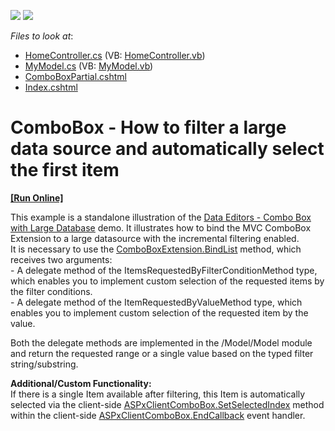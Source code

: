 <!-- default badges list -->
[![](https://img.shields.io/badge/Open_in_DevExpress_Support_Center-FF7200?style=flat-square&logo=DevExpress&logoColor=white)](https://supportcenter.devexpress.com/ticket/details/E4383)
[![](https://img.shields.io/badge/📖_How_to_use_DevExpress_Examples-e9f6fc?style=flat-square)](https://docs.devexpress.com/GeneralInformation/403183)
<!-- default badges end -->
<!-- default file list -->
*Files to look at*:

* [HomeController.cs](./CS/ComboBoxLargeDataBase/Controllers/HomeController.cs) (VB: [HomeController.vb](./VB/ComboBoxLargeDataBase/Controllers/HomeController.vb))
* [MyModel.cs](./CS/ComboBoxLargeDataBase/Model/MyModel.cs) (VB: [MyModel.vb](./VB/ComboBoxLargeDataBase/Model/MyModel.vb))
* [ComboBoxPartial.cshtml](./CS/ComboBoxLargeDataBase/Views/Home/ComboBoxPartial.cshtml)
* [Index.cshtml](./CS/ComboBoxLargeDataBase/Views/Home/Index.cshtml)
<!-- default file list end -->
# ComboBox - How to filter a large data source and automatically select the first item
<!-- run online -->
**[[Run Online]](https://codecentral.devexpress.com/e4383/)**
<!-- run online end -->


<p>This example is a standalone illustration of the <a href="http://demos.devexpress.com/MVC/Editors/LargeDataComboBox"><u>Data Editors - Combo Box with Large Database</u></a> demo. It illustrates how to bind the MVC ComboBox Extension to a large datasource with the incremental filtering enabled.<br />
It is necessary to use the <a href="http://documentation.devexpress.com/#AspNet/DevExpressWebMvcComboBoxExtension_BindListtopic1741"><u>ComboBoxExtension.BindList</u></a> method, which receives two arguments:<br />
- A delegate method of the ItemsRequestedByFilterConditionMethod type, which enables you to implement custom selection of the requested items by the filter conditions. <br />
- A delegate method of the ItemRequestedByValueMethod type, which enables you to implement custom selection of the requested item by the value. </p><p>Both the delegate methods are implemented in the /Model/Model module and return the requested range or a single value based on the typed filter string/substring.</p><p><strong>Additional/Custom Functionality:</strong><br />
If there is a single Item available after filtering, this Item is automatically selected via the client-side <a href="http://documentation.devexpress.com/#AspNet/DevExpressWebASPxEditorsScriptsASPxClientComboBox_SetSelectedIndextopic"><u>ASPxClientComboBox.SetSelectedIndex</u></a> method within the client-side <a href="http://documentation.devexpress.com/#AspNet/DevExpressWebASPxEditorsScriptsASPxClientComboBox_EndCallbacktopic"><u>ASPxClientComboBox.EndCallback</u></a> event handler.</p>

<br/>


